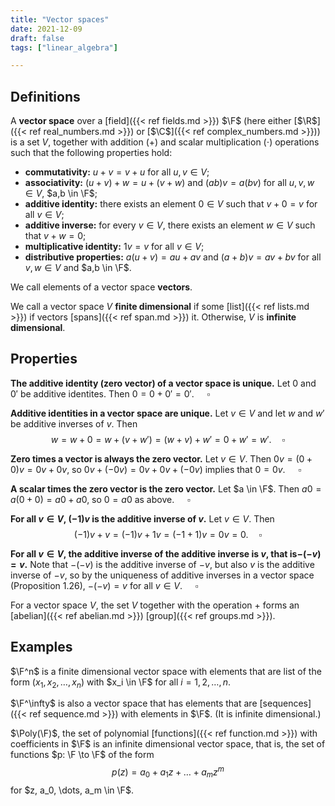 ```yaml
---
title: "Vector spaces"
date: 2021-12-09
draft: false
tags: ["linear_algebra"]

---
```


## Definitions
A **vector space** over a [field]({{< ref fields.md >}}) $\F$ (here either [$\R$]({{< ref real_numbers.md >}}) or [$\C$]({{< ref complex_numbers.md >}})) is a set $V$, together with addition ($+$) and scalar multiplication ($\cdot$) operations such that the following properties hold:

- **commutativity:** $u + v = v + u$ for all $u, v \in V$;
- **associativity:** $(u + v) + w = u + (v + w)$ and $(ab)v = a(bv)$ for all $u,v,w \in V$, $a,b \in \F$;
- **additive identity:** there exists an element $0 \in V$ such that $v + 0 = v$ for all $v \in V$;
- **additive inverse:** for every $v \in V$, there exists an element $w \in V$ such that $v + w = 0$;
- **multiplicative identity:** $1v = v$ for all $v \in V$;
- **distributive properties:** $a(u + v) = au + av$ and $(a + b)v = av + bv$ for all $v,w \in V$ and $a,b \in \F$.

We call elements of a vector space **vectors**.

We call a vector space $V$ **finite dimensional** if some [list]({{< ref lists.md >}}) if vectors [spans]({{< ref span.md >}}) it. Otherwise, $V$ is **infinite dimensional**.

## Properties
**The additive identity (zero vector) of a vector space is unique.** Let $0$ and $0'$ be additive identites. Then $0 = 0 + 0' = 0'$. $\quad \square$

**Additive identities in a vector space are unique.** Let $v \in V$ and let $w$ and $w'$ be additive inverses of $v$. Then $$w = w + 0 = w + (v + w') = (w + v) + w' = 0 + w' = w'. \quad \square$$

**Zero times a vector is always the zero vector.** Let $v \in V$. Then $0v = (0 + 0)v = 0v + 0v$, so $0v + (-0v) = 0v + 0v + (-0v)$ implies that $0 = 0v$. $\quad \square$

**A scalar times the zero vector is the zero vector.** Let $a \in \F$. Then $a0 = a(0 + 0) = a0 + a0$, so $0 = a0$ as above. $\quad \square$

**For all $v \in V$, $(-1)v$ is the additive inverse of $v$.** Let $v \in V$. Then $$(-1)v + v = (-1)v + 1v = (-1 + 1)v = 0v = 0. \quad \square$$

**For all $v \in V$, the additive inverse of the additive inverse is $v$, that is$-(-v) = v$.** Note that $-(-v)$ is the additive inverse of $-v$, but also $v$ is the additive inverse of $-v$, so by the uniqueness of additive inverses in a vector space (Proposition 1.26), $-(-v) = v$ for all $v \in V$. $\quad \square$

For a vector space $V$, the set $V$ together with the operation $+$ forms an [abelian]({{< ref abelian.md >}}) [group]({{< ref groups.md >}}).

## Examples
$\F^n$ is a finite dimensional vector space with elements that are list of the form $(x_1, x_2, \dots, x_n)$ with $x_i \in \F$ for all $i = 1, 2, \dots, n$.

$\F^\infty$ is also a vector space that has elements that are [sequences]({{< ref sequence.md >}}) with elements in $\F$. (It is infinite dimensional.)

$\Poly(\F)$, the set of polynomial [functions]({{< ref function.md >}}) with coefficients in $\F$ is an infinite dimensional vector space, that is, the set of functions $p: \F \to \F$ of the form $$p(z) = a_0 + a_1 z + \dots + a_m z^m$$ for $z, a_0, \dots, a_m \in \F$.  

